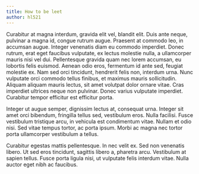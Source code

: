 ```yaml
---
title: How to be leet
author: hl521
---
```



Curabitur at magna interdum, gravida elit vel, blandit elit. Duis ante neque, pulvinar a magna id, congue rutrum augue. Praesent at commodo leo, in accumsan augue. Integer venenatis diam eu commodo imperdiet. Donec rutrum, erat eget faucibus vulputate, ex lectus molestie nulla, a ullamcorper mauris nisi vel dui. Pellentesque gravida quam nec lorem accumsan, eu lobortis felis euismod. Aenean odio eros, fermentum id ante sed, feugiat molestie ex. Nam sed orci tincidunt, hendrerit felis non, interdum urna. Nunc vulputate orci commodo tellus finibus, et maximus mauris sollicitudin. Aliquam aliquam mauris lectus, sit amet volutpat dolor ornare vitae. Cras imperdiet ultrices neque non pulvinar. Donec varius vulputate imperdiet. Curabitur tempor efficitur est efficitur porta.

Integer ut augue semper, dignissim lectus at, consequat urna. Integer sit amet orci bibendum, fringilla tellus sed, vestibulum eros. Nulla facilisi. Fusce vestibulum tristique arcu, in vehicula est condimentum vitae. Nullam et odio nisi. Sed vitae tempus tortor, ac porta ipsum. Morbi ac magna nec tortor porta ullamcorper vestibulum a tellus.

Curabitur egestas mattis pellentesque. In nec velit ex. Sed non venenatis libero. Ut sed eros tincidunt, sagittis libero a, pharetra arcu. Vestibulum at sapien tellus. Fusce porta ligula nisi, ut vulputate felis interdum vitae. Nulla auctor eget nibh ac faucibus. 